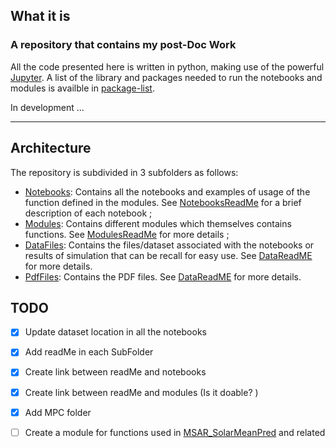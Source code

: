 ## What it is 
### A repository that contains my post-Doc Work
All the code presented here is written in python, making use of the powerful [Jupyter](https://jupyter.org/). A list of the library and packages needed to run the notebooks and modules is availble in [package-list](package-list.txt). 
</br>

In development ...

___
## Architecture
The repository is subdivided in 3 subfolders as follows:  
- [Notebooks](Notebooks/): Contains all the notebooks and examples of usage of the function defined in the modules. See [NotebooksReadMe](Notebooks/README.md) for a brief description of each notebook ;
- [Modules](Modules/): Contains different modules which themselves contains functions. See [ModulesReadMe](Modules/README.md) for more details ;
- [DataFiles](DataFiles/): Contains the files/dataset associated with the notebooks or results of simulation that can be recall for easy use. See [DataReadME](DataFiles/README.md) for more details.
- [PdfFiles](PdfFiles/): Contains the PDF files. See [DataReadME](PdfFiles/README.md) for more details.


## TODO
- [x] Update dataset location in all the notebooks
- [x] Add readMe in each SubFolder
- [x] Create link between readMe and notebooks
- [x] Create link between readMe and modules (Is it doable? )
- [x] Add MPC folder
- [ ] Create a module for functions used in [MSAR_SolarMeanPred](Notebooks/MSAR_SolarMeanPred.ipynb) and related
 
